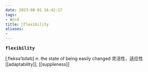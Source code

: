 ```yaml
---
date: 2023-08-01 16:42:17
tags: 
- Word
title: 📖flexibility
aliases: 
- 
---
```


<pre><strong>flexibility</strong></pre>

[ˌfleksə'bɪlətɪ]
n. the state of being easily changed 灵活性，适应性
[[adaptability]], [[suppleness]]
